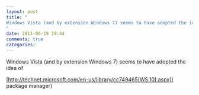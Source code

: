```yaml
---
layout: post
title: "
Windows Vista (and by extension Windows 7) seems to have adopted the idea of
"
date: 2011-06-19 19:44
comments: true
categories: 
---
```


Windows Vista (and by extension Windows 7) seems to have adopted the idea of

[http://technet.microsoft.com/en-us/library/cc749465(WS.10).aspx]( package manager)

